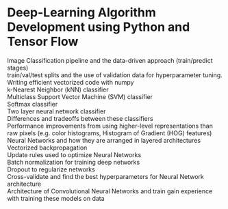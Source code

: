 # Deep-Learning Algorithm Development using Python and Tensor Flow

Image Classification pipeline and the data-driven approach (train/predict stages)  <br />
train/val/test splits and the use of validation data for hyperparameter tuning. <br />
Writing efficient vectorized code with numpy  <br />
k-Nearest Neighbor (kNN) classifier  <br />
Multiclass Support Vector Machine (SVM) classifier  <br />
Softmax classifier  <br />
Two layer neural network classifier  <br />
Differences and tradeoffs between these classifiers <br />
Performance improvements from using higher-level representations than raw pixels (e.g. color histograms, Histogram of Gradient (HOG) features) <br />
Neural Networks and how they are arranged in layered architectures <br />
Vectorized backpropagation <br />
Update rules used to optimize Neural Networks  <br />
Batch normalization for training deep networks <br />
Dropout to regularize networks <br />
Cross-validate and find the best hyperparameters for Neural Network architecture <br />
Architecture of Convolutional Neural Networks and train gain experience with training these models on data <br />
